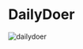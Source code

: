 # DailyDoer

![dailydoer](https://github.com/KimlengHor/DailyDoer/assets/35876605/9bff54c6-4a51-48a5-a9b9-b11e0c7c0d75)
